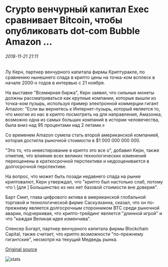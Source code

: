 # Crypto венчурный капитал Exec сравнивает Bitcoin, чтобы опубликовать dot-com Bubble Amazon ...

###### 2018-11-21 21:11

Лу Керн, партнер венчурного капитала фирмы Криптуракле, по сравнению нынешнего спада в крипто цены на точка-ком всплеск в начале 2000-х годов в интервью с 21 ноября.

На выставке "Всемирная биржа", Керн заявил, что сильные монеты должны рассматриваться как крупные компании, которые вышли из точка-ком пузырь, используя пример электронной коммерции гигант Amazon: "Если вы вернетесь к Интернет-пузырь, который является то, что многие из нас в крипто посмотреть на для направления, Амазонка, возможно одна из самых больших компаний в истории человечества, была вниз над 95 процентами над 2 летами.»

Со временем Amazon сумела стать второй американской компанией, которая достигла рыночной стоимости в $1 000 000 000 000.

"Это то, что инвестирование в крипто это все о", добавил Керн, также отметив, что влияние всех великих технологических изменений переоценены в краткосрочной перспективе и недооценивается в долгосрочной перспективе.

На вопрос, что может быть позади недавнего спада на рынке криптовалют, Керн утверждал, что "крипто был настолько слаб, потому что \ [для \] Большинство из них нет базовой стоимости вне доверия".

Барт Смит, глава цифрового актива в американской глобальной торговой и технологической фирме Саскуэханна, сказал, что он по-прежнему является долгосрочным сторонником BTC среди рыночной аварии, подчеркивая, что крипто-трейдинг является "длинной игрой" и что "каждая Великая идея изменчива".

Спенсер Богарт, партнер венчурного капитала фирмы Blockchain Capital, также считает, что крипто возможности "по-прежнему гигантские", несмотря на текущий Медведь рынка.

[Original source](https://cointelegraph.com/news/crypto-venture-capital-exec-compares-bitcoin-to-post-dot-com-bubble-amazon)

![stats](https://c.statcounter.com/11760860/0/a89fa40b/1/ "stats")
